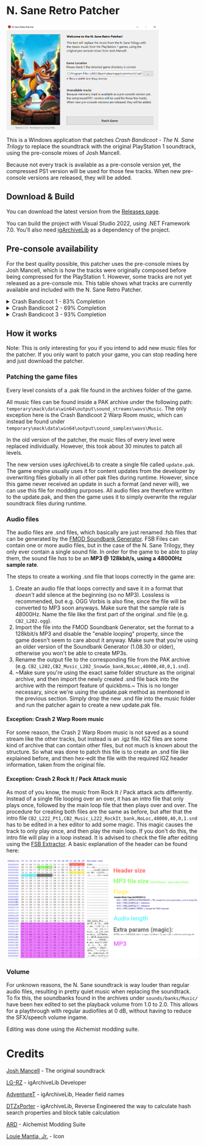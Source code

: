 # N. Sane Retro Patcher

<img src="resources/screenshot.png" width="400">

This is a Windows application that patches _Crash Bandicoot - The N. Sane Trilogy_ to replace the soundtrack with the original PlayStation 1 soundtrack, using the pre-console mixes of Josh Mancell.

Because not every track is available as a pre-console version yet, the compressed PS1 version will be used for those few tracks. When new pre-console versions are released, they will be added.

## Download & Build

You can download the latest version from the [Releases page](https://github.com/NoisyFlake/NSaneRetroPatcher/releases/latest).

You can build the project with Visual Studio 2022, using .NET Framework 7.0. You'll also need [igArchiveLib](https://github.com/LG-RZ/igArchiveLib) as a dependency of the project.

## Pre-console availability

For the best quality possible, this patcher uses the pre-console mixes by Josh Mancell, which is how the tracks were originally composed before being compressed for the PlayStation 1. However, some tracks are not yet released as a pre-console mix. This table shows what tracks are currently available and included with the N. Sane Retro Patcher.

<details>
  <summary>Crash Bandicoot 1 - 83% Completion</summary>
 
| Level | Track | Pre-Console mix |
| ---------- | ----- | --------------- |
| N. Sanity Beach, Wumpa Islands | Main Theme | :heavy_check_mark: | 
|                                | Part 2 (Jungle) | :x: | 
| Jungle Rollers, Rolling Stones | Main Theme | :x: | 
| The Great Gate, Native Fortress | Main Theme | :heavy_check_mark: | 
| Boulders, Boulder Dash | Main Theme | :heavy_check_mark: | 
| Upstream, Up the Creek | Main Theme | :heavy_check_mark: | 
| Hog Wild, Whole Hog | Main Theme | :heavy_check_mark: | 
| The Lost City, Sunset Vista | Main Theme | :heavy_check_mark: | 
| Temple Ruins, Jaws of Darkness | Main Theme | :heavy_check_mark: | 
| Road to Nowhere, The High Road | Main Theme | :x: | 
| Heavy Machinery, Castle Machinery | Main Theme | :heavy_check_mark: | 
| Cortex Power | Main Theme | :heavy_check_mark: | 
| Generator Room | Main Theme | :heavy_check_mark: | 
| Toxic Waste | Main Theme | :heavy_check_mark: | 
| Slippery Climb, Stormy Ascent | Main Theme | :heavy_check_mark: | 
| Lights Out, Fumbling in the Dark | Main Theme | :heavy_check_mark: | 
| The Lab | Main Theme | :heavy_check_mark: | 
| The Great Hall | Main Theme | :heavy_check_mark: | 
| | | 
| Papu Papu | Main Theme | :heavy_check_mark: | 
| Ripper Roo | Main Theme | :heavy_check_mark: | 
| Koala Kong | Main Theme | :heavy_check_mark: | 
| Pinstripe Potoroo | Main Theme | :x: | 
| Dr. Nitrus Brio, Brio Bonus Round | Main Theme | :heavy_check_mark: | 
| Dr. Neo Cortex, Cortex Bonus Round | Main Theme | :heavy_check_mark: | 
| Tawna Bonus Round | Main Theme | :heavy_check_mark: | 
  
</details>

<details>
  <summary>Crash Bandicoot 2 - 69% Completion</summary>
 
| Level | Track | Pre-Console mix |
| ---------- | ----- | --------------- |
| Turtle Woods, The Pits, Night Fight | Main Theme | :heavy_check_mark: | 
|                                     | Bonus Round | :x: | 
|                                     | Gem / Skull Route / Totally Fly | :x: | 
| Snow Go, Snow Biz, Cold Hard Crash | Main Theme | :heavy_check_mark: | 
|                                    | Bonus Round | :x: | 
|                                    | Gem / Skull Route | :x: | 
| Hang Eight, Air Crash, Plant Food | Main Theme | :heavy_check_mark: | 
|                                   | Bonus Round | :x: | 
|                                   | Gem / Skull Route | :heavy_check_mark: | 
| Crash Dash, Crash Crush, Un-Bearable | Main Theme | :heavy_check_mark: | 
|                                      | Bonus Round | :x: | 
|                                      | Gem / Skull Route | :heavy_check_mark: | 
| Bear It, Bear Down, Totally Bear | Main Theme | :heavy_check_mark: | 
| The Eel Deal, Sewer Or Later, Hangin' Out | Main Theme | :heavy_check_mark: | 
|                                           | Bonus Round | :x: | 
|                                           | Gem / Skull Route | :heavy_check_mark: | 
| Road to Ruin, Ruination | Main Theme | :heavy_check_mark: | 
|                         | Bonus Round | :x: | 
|                         | Gem / Skull Route | :x: | 
| Diggin' It, Bee-Having | Main Theme | :heavy_check_mark: | 
|                        | Bonus Round | :x: | 
|                        | Gem / Skull Route | :heavy_check_mark: | 
| Piston It Away, Spaced Out | Main Theme | :heavy_check_mark: | 
|                            | Bonus Round | :heavy_check_mark: | 
|                            | Gem / Skull Route | :heavy_check_mark: | 
| Rock It, Pack Attack | Main Theme | :heavy_check_mark: | 
| | | 
| Ripper Roo | Main Theme | :heavy_check_mark: | 
| Komodo Bros | Main Theme | :heavy_check_mark: | 
| Tiny Tiger | Main Theme | :heavy_check_mark: | 
| Dr. N. Gin | Main Theme | :heavy_check_mark: | 
| Dr. Neo Cortex | Main Theme | :heavy_check_mark: | 
| Warp Room | Main Theme | :heavy_check_mark: | 
</details>
  
<details>
  <summary>Crash Bandicoot 3 - 93% Completion</summary>
 
| Level | Track | Pre-Console mix |
| ---------- | ----- | --------------- |
| Toad Village, Gee Wiz, Double Header | Main Theme | :heavy_check_mark: |
|                                      | Bonus Round | :heavy_check_mark: |
| Under Pressure, Deep Trouble | Main Theme | :heavy_check_mark: |
| Orient Express, Midnight Run | Main Theme | :heavy_check_mark: |
| Bone Yard, Dino Might, Eggipus Rex | Main Theme | :heavy_check_mark: |
|                                    | Bonus Round | :heavy_check_mark: |
|                                    | Gem / Skull Route | :heavy_check_mark: |
| Makin' Waves, Tell no Tales, Ski Crazed, Hot Coco | Main Theme | :heavy_check_mark: |
| Hang 'Em High, High Time, Flaming Passion | Main Theme | :heavy_check_mark: |
|                                           | Bonus Round | :heavy_check_mark: |
|                                           | Gem / Skull Route | :heavy_check_mark: |
| Hog Ride, Road Crash, Orange Asphalt, Area 51 | Main Theme | :heavy_check_mark: |
| Tomb Time, Sphynxinator, Tomb Wader | Main Theme | :heavy_check_mark: |
|                                     | Bonus Round | :heavy_check_mark: |
|                                     | Gem / Skull Route | :heavy_check_mark: |
| Bye Bye Blimps | Main Theme | :x: |
| Future Frenzy, Gone Tomorrow, Future Tense | Main Theme | :heavy_check_mark: |
|                                            | Bonus Round | :heavy_check_mark: |
|                                            | Gem / Skull Route | :heavy_check_mark: |
| Mad Bombers | Main Theme | :x: |
| Rings of Power | Main Theme | :heavy_check_mark: |
| | |
| Tiny Tiger | Main Theme | :heavy_check_mark: | 
| Dingodile | Main Theme | :heavy_check_mark: | 
| N. Tropy | Main Theme | :heavy_check_mark: | 
| N. Gin | Main Theme | :heavy_check_mark: | 
| Neo Cortex | Main Theme | :heavy_check_mark: | 
| Time Twister | Main Theme | :heavy_check_mark: | 
</details>

## How it works

Note: This is only interesting for you if you intend to add new music files for the patcher. If you only want to patch your game, you can stop reading here and just download the patcher.

### Patching the game files

Every level consists of a .pak file found in the archives folder of the game. 

All music files can be found inside a PAK archive under the following path: `temporary\mack\data\win64\output\sound_streams\wavs\Music`. The only exception here is the Crash Bandicoot 2 Warp Room music, which can instead be found under `temporary\mack\data\win64\output\sound_samples\wavs\Music`.

In the old version of the patcher, the music files of every level were replaced individually. However, this took about 30 minutes to patch all levels. 

The new version uses igArchiveLib to create a single file called `update.pak`. The game engine usually uses it for content updates from the developer by overwriting files globally in all other pak files during runtime. However, since this game never received an update in such a format (and never will), we can use this file for modding purposes. All audio files are therefore written to the update.pak, and then the game uses it to simply overwrite the regular soundtrack files during runtime.

### Audio files

The audio files are .snd files, which basically are just renamed .fsb files that can be generated by the [FMOD Soundbank Generator](https://www.fmod.com/download). FSB Files can contain one or more audio files, but in the case of the N. Sane Trilogy, they only ever contain a single sound file. In order for the game to be able to play them, the sound file _has_ to be an **MP3 @ 128kbit/s, using a 48000Hz sample rate**.

The steps to create a working .snd file that loops correctly in the game are:

1. Create an audio file that loops correctly and save it in a format that _doesn't_ add silence at the beginning (so no MP3). Lossless is recommended, but e.g. OGG Vorbis is also fine, since the file will be converted to MP3 soon anyways. Make sure that the sample rate is 48000Hz. Name the file like the first part of the original .snd file (e.g. `CB2_L202.ogg`).
2. Import the file into the FMOD Soundbank Generator, set the format to a 128kbit/s MP3 and disable the "enable looping" property, since the game doesn't seem to care about it anyway. Make sure that you're using an older version of the Soundbank Generator (1.08.30 or older), otherwise you won't be able to create MP3s.
3. Rename the output file to the corresponding file from the PAK archive (e.g. `CB2_L202,CB2_Music_L202_SnowGo_bank,NoLoc,48000,40,0,1.snd`).
4. ~Make sure you're using the exact same folder structure as the original archive, and then import the newly created .snd file back into the archive with the reimport feature of quickbms.~ This is no longer necessary, since we're using the update.pak method as mentioned in the previous section. Simply drop the new .snd file into the music folder and run the patcher again to create a new update.pak file.

#### Exception: Crash 2 Warp Room music

For some reason, the Crash 2 Warp Room music is not saved as a sound stream like the other tracks, but instead is an .igz file. IGZ files are some kind of archive that can contain other files, but not much is known about the structure. So what was done to patch this file is to create an .snd file like explained before, and then hex-edit the file with the required IGZ header information, taken from the original file.

#### Exception: Crash 2 Rock It / Pack Attack music

As most of you know, the music from Rock It / Pack attack acts differently. Instead of a single file looping over an over, it has an intro file that only plays once, followed by the main loop file that then plays over and over. The procedure for creating both files are the same as before, but after that the intro file `CB2_L222_Pt1,CB2_Music_L222_RockIt_bank,NoLoc,48000,40,0,1.snd` has to be edited in a hex editor to add some magic. This magic causes the track to only play once, and then play the main loop. If you don't do this, the intro file will play in a loop instead. It is advised to check the file after editing using the [FSB Extractor](http://aezay.dk/aezay/fsbextractor/). A basic explanation of the header can be found here: 

![image](/resources/RockIt_Pt1_HeaderExplanation.png)

### Volume

For unknown reasons, the N. Sane soundtrack is way louder than regular audio files, resulting in pretty quiet music when replacing the soundtrack. To fix this, the soundbanks found in the archives under `sounds/banks/Music/` have been hex edited to set the playback volume from 1.0 to 2.0. This allows for a playthrough with regular audiofiles at 0 dB, without having to reduce the SFX/speech volume ingame.

Editing was done using the Alchemist modding suite.

# Credits

[Josh Mancell](https://soundcloud.com/joshmancell) - The original soundtrack

[LG-RZ](https://github.com/LG-RZ/) - igArchiveLib Developer

[AdventureT](https://github.com/AdventureT/) - igArchiveLib, Header field names

[DTZxPorter](https://github.com/DTZxPorter/) - igArchiveLib, Reverse Engineered the way to calculate hash search properties and block table calculation

[ARD](https://thewarproom.com/showthread.php?tid=97) - Alchemist Modding Suite

[Louie Mantia, Jr.](http://louie.world/icons/) - Icon
